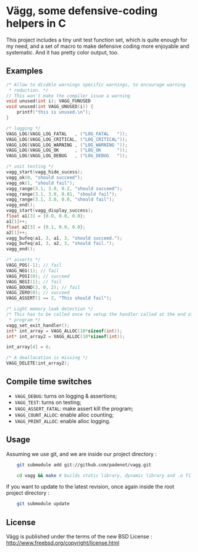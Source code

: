 # Vägg, some defensive-coding helpers in C

This project includes a tiny unit test function set, which is quite enough for
my need, and a set of macro to make defensive coding more enjoyable and
systematic. And it has pretty color output, too.

## Examples

``` c
/* Allow to disable warnings specific warnings, to encourage warning
 * reduction. */
// This won't make the compiler issue a warning
void unused(int i); VAGG_FUNUSED
void unused(int VAGG_UNUSED(i)) {
	printf("this is unused.\n");
}

/* logging */
VAGG_LOG(VAGG_LOG_FATAL   , ("LOG_FATAL   "));
VAGG_LOG(VAGG_LOG_CRITICAL, ("LOG_CRITICAL"));
VAGG_LOG(VAGG_LOG_WARNING , ("LOG_WARNING "));
VAGG_LOG(VAGG_LOG_OK      , ("LOG_OK      "));
VAGG_LOG(VAGG_LOG_DEBUG   , ("LOG_DEBUG   "));

/* unit testing */
vagg_start(vagg_hide_sucess);
vagg_ok(0, "should succeed");
vagg_ok(1, "should fail");
vagg_range(3.1, 3.0, 0.2, "should succeed");
vagg_range(3.1, 3.0, 0.01, "should fail");
vagg_range(3.1, 3.0, 0.0, "should fail");
vagg_end();
vagg_start(vagg_display_success);
float a1[3] = {0.0, 0.0, 0.0};
a1[1]++;
float a2[3] = {0.1, 0.0, 0.0};
a2[1]++;
vagg_bufeq(a1, 3, a1, 3, "should succeed.");
vagg_bufeq(a1, 3, a2, 3, "should fail.");
vagg_end();

/* asserts */
VAGG_POS(-1); // fail
VAGG_NEG(1); // fail
VAGG_POSI(0); // succeed
VAGG_NEGI(1); // fail
VAGG_BOUND(3, 0, 2); // fail
VAGG_ZERO(0); // succeed
VAGG_ASSERT(1 == 2, "This should fail");

/* Light memory leak detection */
/* This has to be called once to setup the handler called at the end of the
 * program */
vagg_set_exit_handler();
int* int_array = VAGG_ALLOC(10*sizeof(int));
int* int_array2 = VAGG_ALLOC(10*sizeof(int));

int_array[4] = 6;

/* A deallocation is missing */
VAGG_DELETE(int_array2);
```

## Compile time switches
- `VAGG_DEBUG`: turns on logging & assertions;
- `VAGG_TEST`: turns on testing;
- `VAGG_ASSERT_FATAL`: make assert kill the program;
- `VAGG_COUNT_ALLOC`: enable alloc counting;
- `VAGG_PRINT_ALLOC`: enable alloc logging.

## Usage
Assuming we use git, and we are inside our project directory :
``` sh
	git submodule add git://github.com/padenot/vagg.git

	cd vagg && make # builds static library, dynamic library and .o file.
```
If you want to update to the latest revision, once again inside the root project
directory :
``` sh
	git submodule update
```

## License
Vägg is published under the terms of the new BSD License : http://www.freebsd.org/copyright/license.html

